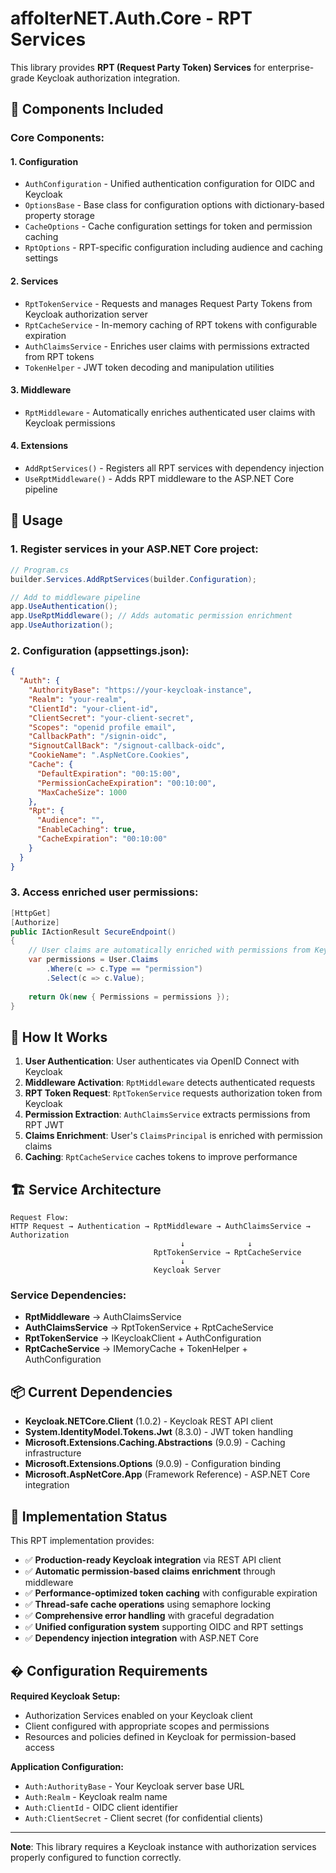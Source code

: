 # affolterNET.Auth.Core - RPT Services

This library provides **RPT (Request Party Token) Services** for enterprise-grade Keycloak authorization integration.

## 🔧 Components Included

### **Core Components:**

#### **1. Configuration**
- `AuthConfiguration` - Unified authentication configuration for OIDC and Keycloak
- `OptionsBase` - Base class for configuration options with dictionary-based property storage
- `CacheOptions` - Cache configuration settings for token and permission caching
- `RptOptions` - RPT-specific configuration including audience and caching settings

#### **2. Services**
- `RptTokenService` - Requests and manages Request Party Tokens from Keycloak authorization server
- `RptCacheService` - In-memory caching of RPT tokens with configurable expiration  
- `AuthClaimsService` - Enriches user claims with permissions extracted from RPT tokens
- `TokenHelper` - JWT token decoding and manipulation utilities

#### **3. Middleware**
- `RptMiddleware` - Automatically enriches authenticated user claims with Keycloak permissions

#### **4. Extensions**
- `AddRptServices()` - Registers all RPT services with dependency injection
- `UseRptMiddleware()` - Adds RPT middleware to the ASP.NET Core pipeline

## 🚀 Usage

### 1. Register services in your ASP.NET Core project:

```csharp
// Program.cs
builder.Services.AddRptServices(builder.Configuration);

// Add to middleware pipeline
app.UseAuthentication();
app.UseRptMiddleware(); // Adds automatic permission enrichment
app.UseAuthorization();
```

### 2. Configuration (appsettings.json):

```json
{
  "Auth": {
    "AuthorityBase": "https://your-keycloak-instance",
    "Realm": "your-realm",
    "ClientId": "your-client-id",
    "ClientSecret": "your-client-secret",
    "Scopes": "openid profile email",
    "CallbackPath": "/signin-oidc",
    "SignoutCallBack": "/signout-callback-oidc",
    "CookieName": ".AspNetCore.Cookies",
    "Cache": {
      "DefaultExpiration": "00:15:00",
      "PermissionCacheExpiration": "00:10:00",
      "MaxCacheSize": 1000
    },
    "Rpt": {
      "Audience": "",
      "EnableCaching": true,
      "CacheExpiration": "00:10:00"
    }
  }
}
```

### 3. Access enriched user permissions:

```csharp
[HttpGet]
[Authorize]
public IActionResult SecureEndpoint()
{
    // User claims are automatically enriched with permissions from Keycloak RPT
    var permissions = User.Claims
        .Where(c => c.Type == "permission")
        .Select(c => c.Value);
    
    return Ok(new { Permissions = permissions });
}
```

## 🔐 How It Works

1. **User Authentication**: User authenticates via OpenID Connect with Keycloak
2. **Middleware Activation**: `RptMiddleware` detects authenticated requests
3. **RPT Token Request**: `RptTokenService` requests authorization token from Keycloak
4. **Permission Extraction**: `AuthClaimsService` extracts permissions from RPT JWT
5. **Claims Enrichment**: User's `ClaimsPrincipal` is enriched with permission claims
6. **Caching**: `RptCacheService` caches tokens to improve performance

## 🏗️ Service Architecture

```
Request Flow:
HTTP Request → Authentication → RptMiddleware → AuthClaimsService → Authorization
                                      ↓              ↓
                                RptTokenService → RptCacheService
                                      ↓
                                Keycloak Server
```

### Service Dependencies:
- **RptMiddleware** → AuthClaimsService
- **AuthClaimsService** → RptTokenService + RptCacheService  
- **RptTokenService** → IKeycloakClient + AuthConfiguration
- **RptCacheService** → IMemoryCache + TokenHelper + AuthConfiguration

## 📦 Current Dependencies

- **Keycloak.NETCore.Client** (1.0.2) - Keycloak REST API client
- **System.IdentityModel.Tokens.Jwt** (8.3.0) - JWT token handling
- **Microsoft.Extensions.Caching.Abstractions** (9.0.9) - Caching infrastructure
- **Microsoft.Extensions.Options** (9.0.9) - Configuration binding
- **Microsoft.AspNetCore.App** (Framework Reference) - ASP.NET Core integration

## 🔄 Implementation Status

This RPT implementation provides:

- ✅ **Production-ready Keycloak integration** via REST API client
- ✅ **Automatic permission-based claims enrichment** through middleware
- ✅ **Performance-optimized token caching** with configurable expiration
- ✅ **Thread-safe cache operations** using semaphore locking
- ✅ **Comprehensive error handling** with graceful degradation
- ✅ **Unified configuration system** supporting OIDC and RPT settings
- ✅ **Dependency injection integration** with ASP.NET Core

## � Configuration Requirements

**Required Keycloak Setup:**
- Authorization Services enabled on your Keycloak client
- Client configured with appropriate scopes and permissions
- Resources and policies defined in Keycloak for permission-based access

**Application Configuration:**
- `Auth:AuthorityBase` - Your Keycloak server base URL
- `Auth:Realm` - Keycloak realm name  
- `Auth:ClientId` - OIDC client identifier
- `Auth:ClientSecret` - Client secret (for confidential clients)

---

**Note**: This library requires a Keycloak instance with authorization services properly configured to function correctly.